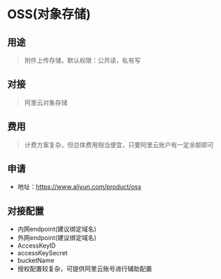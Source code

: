 # OSS(对象存储)

## 用途
> 附件上传存储，默认权限：公共读，私有写

## 对接
> 阿里云对象存储

## 费用
> 计费方案复杂，但总体费用相当便宜，只要阿里云账户有一定余额即可

## 申请
- 地址：https://www.aliyun.com/product/oss

## 对接配置
- 内网endpoint(建议绑定域名)
- 外网endpoint(建议绑定域名)
- AccessKeyID
- accessKeySecret
- bucketName
- 授权配置较复杂，可提供阿里云账号进行辅助配置
